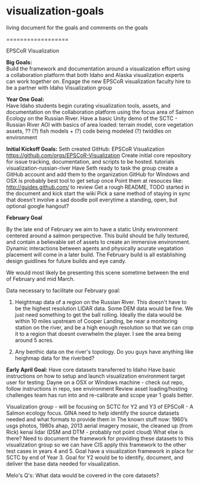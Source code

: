 visualization-goals
===================

living document for the goals and comments on the goals


==================

EPSCoR Visualization 


**Big Goals:**  
Build the framework and documentation around a visualization effort using a collaboration platform that both Idaho and Alaska visualization experts can work together on.
Engage the new EPSCoR visualization faculty hire to be a partner with Idaho Visualization group

**Year One Goal:**  
Have Idaho students begin curating visualization tools, assets, and documentation on the collaboration platform using the focus area of Salmon Ecology on the Russian River.
Have a basic Unity demo of the SCTC - Russian River AOI with basics of area loaded:
terrain model, core vegetation assets, ??
(?) fish models + (?) code being modeled
(?) twiddles on environment

**Initial Kickoff Goals:**
Seth created GitHub: EPSCoR Visualization
https://github.com/orgs/EPSCoR-Visualization
Create initial core repository for issue tracking, documentation, and scripts to be hosted.
tutorials
visualization-russian-river
Have Seth ready to task the group create a GitHub account and add them to the organization
GitHub for Windows and OSX is probably best tool to get setup once
Point them at resouces like: http://guides.github.com/ to review 
Get a rough README, TODO started in the document and kick start the wiki
Pick a sane method of staying in sync that doesn’t involve a sad doodle poll everytime
a standing, open, but optional google hangout?

**February Goal**

By the late end of February we aim to have a static Unity environment centered around a salmon perspective. This build should be fully textured, and contain a believable set of assets to create an immersive environment. Dynamic interactions between agents and physically acurate vegatation placement will come in a later build. The February build is all establishing design guidlines for future builds and eye candy. 

We would most likely be presenting this scene sometime between the end of February and mid March. 

Data necessary to facilitate our February goal: 
1. Heightmap data of a region on the Russian River. This doesn't have to be the highest resolution LIDAR data. Some DEM data would be fine. We just need something to get the ball rolling. Ideally the data would be within 10 miles upstream of Cooper Landing, be near a monitoring station on the river, and be a high enough resolution so that we can crop it to a region that doesnt overwhelm the player. I see the area being around 5 acres.

2. Any benthic data on the river's topology. Do you guys have anything like heighmap data for the riverbed?




**Early April Goal:**
Have core datasets transferred to Idaho
Have basic instructions on how to setup and launch visualization environment
target user for testing: Dayne on a OSX or Windows machine - check out repo, follow instructions in repo, see environment
Review asset loading/hosting challenges team has run into and re-calibrate and scope year 1 goals better.

Visualization group - will be focusing on SCTC for Y2 and Y3 of EPSCoR - A Salmon ecology focus.
GINA need to help identify the source datasets needed and what formats to provide them in
The known stuff now: 1960’s usgs photos, 1980s ahap, 2013 aerial imagery mosaic, the cleaned up (from Rick) kenai lidar (DSM and DTM - probably not point cloud)
What else is there?
Need to document the framework for providing these datasets to this visualization group so we can have CIS apply this framework to the other test cases in years 4 and 5.
Goal have a visualization framework in place for SCTC by end of Year 3.
Goal for Y2 would be to identify, document, and deliver the base data needed for visualization.

Melo's Q's: What data would be covered in the core datasets?


